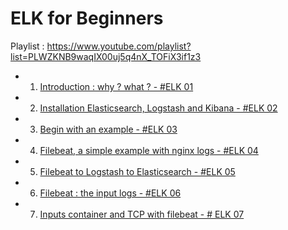 # ELK for Beginners

Playlist : https://www.youtube.com/playlist?list=PLWZKNB9waqIX00uj5q4nX_TOFiX3if1z3

- 1. [Introduction : why ? what ? - #ELK 01](https://www.youtube.com/watch?v=QmSIml8lo-c)
- 2. [Installation Elasticsearch, Logstash and Kibana - #ELK 02](https://www.youtube.com/watch?v=DkwMnmOQLD0)
- 3. [Begin with an example - #ELK 03](https://www.youtube.com/watch?v=hhsgAM0w2M8)
- 4. [Filebeat, a simple example with nginx logs - #ELK 04](https://www.youtube.com/watch?v=T6NH9tVUDSc)
- 5. [Filebeat to Logstash to Elasticsearch - #ELK 05](https://www.youtube.com/watch?v=TaW5JFKLeeg)
- 6. [Filebeat : the input logs - #ELK 06](https://www.youtube.com/watch?v=5qWaFtykTnU)
- 7. [Inputs container and TCP with filebeat - # ELK 07](https://www.youtube.com/watch?v=dtLBKIBxvTM)
